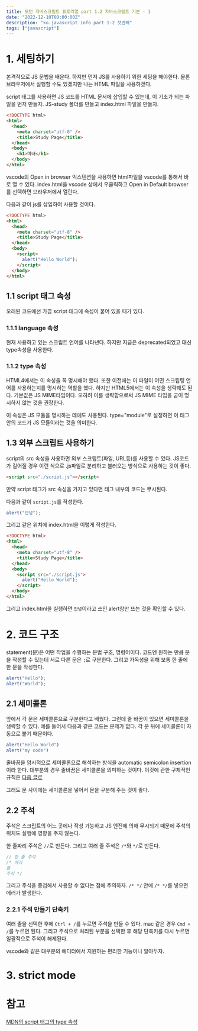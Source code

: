 ```yaml
---
title: 모던 자바스크립트 튜토리얼 part 1.2 자바스크립트 기본 - 1
date: "2022-12-10T00:00:00Z"
description: "ko.javascript.info part 1-2 첫번째"
tags: ["javascript"]
---
```


# 1. 세팅하기

본격적으로 JS 문법을 배운다. 하지만 먼저 JS를 사용하기 위한 세팅을 해야한다. 물론 브라우저에서 실행할 수도 있겠지만 나는 HTML 파일을 사용하겠다.

script 태그를 사용하면 JS 코드를 HTML 문서에 삽입할 수 있는데, 이 기초가 되는 파일을 먼저 만들자. JS-study 폴더를 만들고 index.html 파일을 만들자.

```html
<!DOCTYPE html>
<html>
  <head>
    <meta charset="utf-8" />
    <title>Study Page</title>
  </head>
  <body>
    <h1>마녀</h1>
  </body>
</html>
```

vscode의 Open in browser 익스텐션을 사용하면 html파일을 vscode를 통해서 바로 열 수 있다. index.html을 vscode 상에서 우클릭하고 Open in Default browser를 선택하면 브라우저에서 열린다.

다음과 같이 js를 삽입하여 사용할 것이다.

```html
<!DOCTYPE html>
<html>
  <head>
    <meta charset="utf-8" />
    <title>Study Page</title>
  </head>
  <body>
    <script>
      alert("Hello World");
    </script>
  </body>
</html>
```

## 1.1 script 태그 속성

오래된 코드에선 가끔 script 태그에 속성이 붙어 있을 때가 있다.

### 1.1.1 language 속성

현재 사용하고 있는 스크립트 언어를 나타낸다. 하지만 지금은 deprecated되었고 대신 type속성을 사용한다.

### 1.1.2 type 속성

HTML4에서는 이 속성을 꼭 명시해야 했다. 또한 이전에는 이 파일이 어떤 스크립팅 언어를 사용하는지를 명시하는 역할을 했다. 하지만 HTML5에서는 이 속성을 생략해도 된다. 기본값은 JS MIME타입이다. 오히려 이를 생략함으로써 JS MIME 타입을 굳이 명시하지 않는 것을 권장한다.

이 속성은 JS 모듈을 명시하는 데에도 사용된다. type="module"로 설정하면 이 태그 안의 코드가 JS 모듈이라는 것을 의미한다.

## 1.3 외부 스크립트 사용하기

script의 src 속성을 사용하면 외부 스크립트(파일, URL등)를 사용할 수 있다. JS코드가 길어질 경우 이런 식으로 .js파일로 분리하고 불러오는 방식으로 사용하는 것이 좋다.

```html
<script src="./script.js"></script>
```

만약 script 태그가 src 속성을 가지고 있다면 태그 내부의 코드는 무시된다.

다음과 같이 `script.js`를 작성한다.

```js
alert("안녕");
```

그리고 같은 위치에 index.html을 이렇게 작성한다.

```html
<!DOCTYPE html>
<html>
  <head>
    <meta charset="utf-8" />
    <title>Study Page</title>
  </head>
  <body>
    <script src="./script.js">
      alert("Hello World");
    </script>
  </body>
</html>
```

그리고 index.html을 실행하면 `안녕`이라고 쓰인 alert창만 뜨는 것을 확인할 수 있다.

# 2. 코드 구조

statement(문)은 어떤 작업을 수행하는 문법 구조, 명령어이다. 코드엔 원하는 만큼 문을 작성할 수 있는데 서로 다른 문은 `;`로 구분한다. 그리고 가독성을 위해 보통 한 줄에 한 문을 작성한다.

```js
alert("Hello");
alert("World");
```

## 2.1 세미콜론

앞에서 각 문은 세미콜론으로 구분한다고 배웠다. 그런데 줄 바꿈이 있으면 세미콜론을 생략할 수 있다. 예를 들어서 다음과 같은 코드는 문제가 없다. 각 문 뒤에 세미콜론이 자동으로 붙기 때문이다.

```js
alert("Hello World")
alert("my code")
```

줄바꿈을 암시적으로 세미콜론으로 해석하는 방식을 automatic semicolon insertion이라 한다. 대부분의 경우 줄바꿈은 세미콜론을 의미하는 것이다. 이것에 관한 구체적인 규칙은 [다음 글로](https://www.witch.work/javascript-semicolon-insertion/)

그래도 문 사이에는 세미콜론을 넣어서 문을 구분해 주는 것이 좋다.

## 2.2 주석

주석은 스크립트의 어느 곳에나 작성 가능하고 JS 엔진에 의해 무시되기 때문에 주석의 위치도 실행에 영향을 주지 않는다.

한 줄짜리 주석은 `//`로 만든다. 그리고 여러 줄 주석은 `/*`와 `*/`로 만든다.

```js
// 한 줄 주석
/* 여러
줄
주석 */
```

그리고 주석을 중첩해서 사용할 수 없다는 점에 주의하자. `/* */` 안에 `/* */`를 넣으면 에러가 발생한다.

### 2.2.1 주석 만들기 단축키

여러 줄을 선택한 후에 `Ctrl + /`를 누르면 주석을 만들 수 있다. mac 같은 경우 `Cmd + /`를 누르면 된다. 그리고 주석으로 처리된 부분을 선택한 후 해당 단축키를 다시 누르면 일괄적으로 주석이 해제된다.

vscode와 같은 대부분의 에디터에서 지원하는 편리한 기능이니 알아두자.

# 3. strict mode



# 참고

[MDN의 script 태그의 type 속성](https://developer.mozilla.org/en-US/docs/Web/HTML/Element/script#attr-type)
